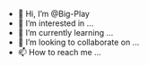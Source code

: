 - 👋 Hi, I’m @Big-Play
- 👀 I’m interested in ...
- 🌱 I’m currently learning ...
- 💞️ I’m looking to collaborate on ...
- 📫 How to reach me ...

<!---
Big-Play/Big-Play is a ✨ special ✨ repository because its `README.md` (this file) appears on your GitHub profile.
You can click the Preview link to take a look at your changes.
--->
